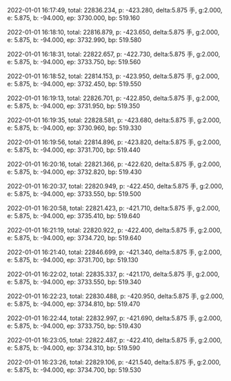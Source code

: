 2022-01-01 16:17:49, total: 22836.234, p: -423.280, delta:5.875 手, g:2.000, e: 5.875, b: -94.000, ep: 3730.000, bp: 519.160

2022-01-01 16:18:10, total: 22816.879, p: -423.650, delta:5.875 手, g:2.000, e: 5.875, b: -94.000, ep: 3732.990, bp: 519.580

2022-01-01 16:18:31, total: 22822.657, p: -422.730, delta:5.875 手, g:2.000, e: 5.875, b: -94.000, ep: 3733.750, bp: 519.560

2022-01-01 16:18:52, total: 22814.153, p: -423.950, delta:5.875 手, g:2.000, e: 5.875, b: -94.000, ep: 3732.450, bp: 519.550

2022-01-01 16:19:13, total: 22826.701, p: -422.850, delta:5.875 手, g:2.000, e: 5.875, b: -94.000, ep: 3731.950, bp: 519.350

2022-01-01 16:19:35, total: 22828.581, p: -423.680, delta:5.875 手, g:2.000, e: 5.875, b: -94.000, ep: 3730.960, bp: 519.330

2022-01-01 16:19:56, total: 22814.896, p: -423.820, delta:5.875 手, g:2.000, e: 5.875, b: -94.000, ep: 3731.700, bp: 519.440

2022-01-01 16:20:16, total: 22821.366, p: -422.620, delta:5.875 手, g:2.000, e: 5.875, b: -94.000, ep: 3732.820, bp: 519.430

2022-01-01 16:20:37, total: 22820.949, p: -422.450, delta:5.875 手, g:2.000, e: 5.875, b: -94.000, ep: 3733.550, bp: 519.500

2022-01-01 16:20:58, total: 22821.423, p: -421.710, delta:5.875 手, g:2.000, e: 5.875, b: -94.000, ep: 3735.410, bp: 519.640

2022-01-01 16:21:19, total: 22820.922, p: -422.400, delta:5.875 手, g:2.000, e: 5.875, b: -94.000, ep: 3734.720, bp: 519.640

2022-01-01 16:21:40, total: 22846.699, p: -421.340, delta:5.875 手, g:2.000, e: 5.875, b: -94.000, ep: 3731.700, bp: 519.130

2022-01-01 16:22:02, total: 22835.337, p: -421.170, delta:5.875 手, g:2.000, e: 5.875, b: -94.000, ep: 3733.550, bp: 519.340

2022-01-01 16:22:23, total: 22830.488, p: -420.950, delta:5.875 手, g:2.000, e: 5.875, b: -94.000, ep: 3734.810, bp: 519.470

2022-01-01 16:22:44, total: 22832.997, p: -421.690, delta:5.875 手, g:2.000, e: 5.875, b: -94.000, ep: 3733.750, bp: 519.430

2022-01-01 16:23:05, total: 22822.487, p: -422.410, delta:5.875 手, g:2.000, e: 5.875, b: -94.000, ep: 3734.310, bp: 519.590

2022-01-01 16:23:26, total: 22829.106, p: -421.540, delta:5.875 手, g:2.000, e: 5.875, b: -94.000, ep: 3734.700, bp: 519.530